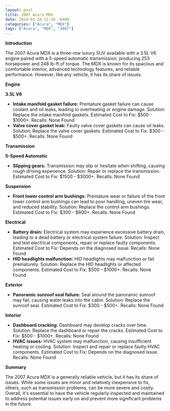 ```yaml
---
layout: post
title: 2007 Acura MDX
date: 2024-03-28 12:28 -0400
categories: ["Acura", "MDX"]
tags: ["Acura", "MDX", "2007"]
---
```

**Introduction**

The 2007 Acura MDX is a three-row luxury SUV available with a 3.5L V6 engine paired with a 5-speed automatic transmission, producing 253 horsepower and 248 lb-ft of torque. The MDX is known for its spacious and comfortable interior, advanced technology features, and reliable performance. However, like any vehicle, it has its share of issues.

**Engine**

**3.5L V6**

* **Intake manifold gasket failure:** Premature gasket failure can cause coolant and oil leaks, leading to overheating or engine damage. Solution: Replace the intake manifold gaskets. Estimated Cost to Fix: $500 - $1000+. Recalls: None Found
* **Valve cover gasket leak:** Faulty valve cover gaskets can cause oil leaks. Solution: Replace the valve cover gaskets. Estimated Cost to Fix: $300 - $500+. Recalls: None Found

**Transmission**

**5-Speed Automatic**

* **Slipping gears:** Transmission may slip or hesitate when shifting, causing rough driving experience. Solution: Repair or replace the transmission. Estimated Cost to Fix: $1500 - $3000+. Recalls: None Found

**Suspension**

* **Front lower control arm bushings:** Premature wear or failure of the front lower control arm bushings can lead to poor handling, uneven tire wear, and reduced stability. Solution: Replace the control arm bushings. Estimated Cost to Fix: $300 - $600+. Recalls: None Found

**Electrical**

* **Battery drain:** Electrical system may experience excessive battery drain, leading to a dead battery or electrical system failure. Solution: Inspect and test electrical components, repair or replace faulty components. Estimated Cost to Fix: Depends on the diagnosed issue. Recalls: None Found
* **HID headlights malfunction:** HID headlights may malfunction or fail prematurely. Solution: Replace the HID headlights or affected components. Estimated Cost to Fix: $500 - $1000+. Recalls: None Found

**Exterior**

* **Panoramic sunroof seal failure:** Seal around the panoramic sunroof may fail, causing water leaks into the cabin. Solution: Replace the sunroof seal. Estimated Cost to Fix: $300 - $500+. Recalls: None Found

**Interior**

* **Dashboard cracking:** Dashboard may develop cracks over time. Solution: Replace the dashboard or repair the cracks. Estimated Cost to Fix: $500 - $1000+. Recalls: None Found
* **HVAC issues:** HVAC system may malfunction, causing insufficient heating or cooling. Solution: Inspect and repair or replace faulty HVAC components. Estimated Cost to Fix: Depends on the diagnosed issue. Recalls: None Found

**Summary**

The 2007 Acura MDX is a generally reliable vehicle, but it has its share of issues. While some issues are minor and relatively inexpensive to fix, others, such as transmission problems, can be more severe and costly. Overall, it's essential to have the vehicle regularly inspected and maintained to address potential issues early on and prevent more significant problems in the future.
